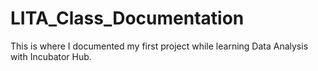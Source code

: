 # LITA_Class_Documentation
This is where I documented my first project while learning Data Analysis with Incubator Hub.

